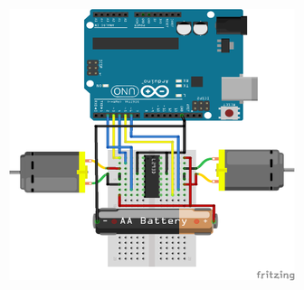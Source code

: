  <img src="https://github.com/CHS-robotics/Robots/blob/master/L293D%20Setup_bb.png" alt="Fritzing" style="width:640px;height:480px">
